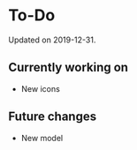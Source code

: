 # To-Do

Updated on 2019-12-31.

## Currently working on
- New icons

## Future changes
- New model
